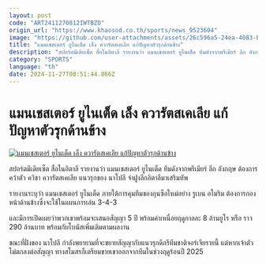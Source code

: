 ```yaml
---
layout: post
code: "ART2411270812IWTBZO"
origin_url: "https://www.khaosod.co.th/sports/news_9523604"
image: "https://github.com/user-attachments/assets/26c596a5-24ea-4083-bb6d-b1fb1b314aaa"
title: "แมนเชสเตอร์ ยูไนเต็ด เล็ง ควารัตสเคเลีย แก้ปัญหาตัวรุกด้านข้าง"
description: "สปอร์ตมีเดียเซ็ต สื่อในอิตาลี รายงานว่า แมนเชสเตอร์ ยูไนเต็ด ทีมดังจากพรีเมียร์ ลีก อังกฤษ ต้องการคว้าตัว ควิชา ควารัตสเคเลีย แนวรุกของ นาโปลี"
category: "SPORTS"
language: "th"
date: 2024-11-27T08:51:44.866Z
---
```


# แมนเชสเตอร์ ยูไนเต็ด เล็ง ควารัตสเคเลีย แก้ปัญหาตัวรุกด้านข้าง

[![แมนเชสเตอร์ ยูไนเต็ด เล็ง ควารัตสเคเลีย แก้ปัญหาตัวรุกด้านข้าง](https://www.khaosod.co.th/wpapp/uploads/2024/11/kcvhi.jpg "แมนเชสเตอร์ ยูไนเต็ด เล็ง ควารัตสเคเลีย แก้ปัญหาตัวรุกด้านข้าง")](https://www.khaosod.co.th/wpapp/uploads/2024/11/kcvhi.jpg)

สปอร์ตมีเดียเซ็ต สื่อในอิตาลี รายงานว่า แมนเชสเตอร์ ยูไนเต็ด ทีมดังจากพรีเมียร์ ลีก อังกฤษ ต้องการคว้าตัว ควิชา ควารัตสเคเลีย แนวรุกของ นาโปลี จ่าฝูงลีกอิตาลีมาเสริมทัพ

รายงานระบุว่า แมนเชสเตอร์ ยูไนเต็ด ภายใต้การคุมทีมของกุนซือใหม่อย่าง รูเบน อโมริม ต้องการกองหน้าด้านข้างซึ่งจะใช้ในแผนการเล่น 3-4-3

และมีการเปิดเผยว่าพวกเขาพร้อมจะเสนอสัญญา 5 ปี พร้อมค่าเหนื่อยฤดูกาลละ 8 ล้านยูโร หรือ ราว 290 ล้านบาท พร้อมกับโบนัสเพิ่มเติมตามผลงาน

ขณะที่ฝั่งของ นาโปลี กำลังพยายามที่จะขยายสัญญากับแนวรุกดีกรีทีมชาติจอร์เจียรายนี้ แต่หากเจ้าตัวไม่ตกลงต่อสัญญา ทางสโมสรก็เตรียมขายเขาออกจากทีมในช่วงฤดูร้อนปี 2025